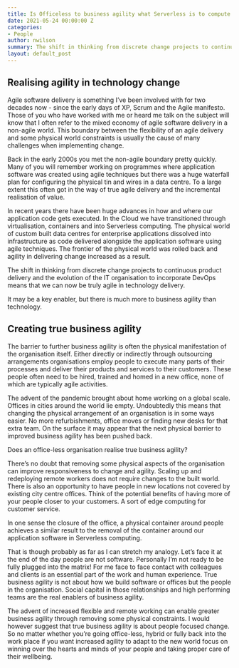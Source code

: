 ```yaml
---
title: Is Officeless to business agility what Serverless is to compute agility?
date: 2021-05-24 00:00:00 Z
categories:
- People
author: nwilson
summary: The shift in thinking from discrete change projects to continuous product delivery and the evolution of the IT organisation to incorporate DevOps means that we can now be truly agile in technology delivery. But there is much more to business agility than technology. The barrier to further business agility is often the physical manifestation of the organisation itself.
layout: default_post
---
```


## Realising agility in technology change

Agile software delivery is something I’ve been involved with for two decades now - since the early days of XP, Scrum and the Agile manifesto. Those of you who have worked with me or heard me talk on the subject will know that I often refer to the mixed economy of agile software delivery in a non-agile world. This boundary between the flexibility of an agile delivery and some physical world constraints is usually the cause of many challenges when implementing change.

Back in the early 2000s you met the non-agile boundary pretty quickly. Many of you will remember working on programmes where application software was created using agile techniques but there was a huge waterfall plan for configuring the physical tin and wires in a data centre. To a large extent this often got in the way of true agile delivery and the incremental realisation of value.

In recent years there have been huge advances in how and where our application code gets executed. In the Cloud we have transitioned through virtualisation, containers and into Serverless computing. The physical world of custom built data centres for enterprise applications dissolved into infrastructure as code delivered alongside the application software using agile techniques. The frontier of the physical world was rolled back and agility in delivering change increased as a result. 

The shift in thinking from discrete change projects to continuous product delivery and the evolution of the IT organisation to incorporate DevOps means that we can now be truly agile in technology delivery.

It may be a key enabler, but there is much more to business agility than technology.

## Creating true business agility

The barrier to further business agility is often the physical manifestation of the organisation itself. Either directly or indirectly through outsourcing arrangements organisations employ people to execute many parts of their processes and deliver their products and services to their customers. These people often need to be hired, trained and homed in a new office, none of which are typically agile activities.

The advent of the pandemic brought about home working on a global scale. Offices in cities around the world lie empty. Undoubtedly this means that changing the physical arrangement of an organisation is in some ways easier. No more refurbishments, office moves or finding new desks for that extra team. On the surface it may appear that the next physical barrier to improved business agility has been pushed back.

Does an office-less organisation realise true business agility?

There’s no doubt that removing some physical aspects of the organisation can improve responsiveness to change and agility. Scaling up and redeploying remote workers does not require changes to the built world. There is also an opportunity to have people in new locations not covered by existing city centre offices. Think of the potential benefits of having more of your people closer to your customers. A sort of edge computing for customer service.

In one sense the closure of the office, a physical container around people achieves a similar result to the removal of the container around our application software in Serverless computing. 

That is though probably as far as I can stretch my analogy. Let’s face it at the end of the day people are not software. Personally I’m not ready to be fully plugged into the matrix! For me face to face contact with colleagues and clients is an essential part of the work and human experience. True business agility is not about how we build software or offices but the people in the organisation. Social capital in those relationships and high performing teams are the real enablers of business agility. 

The advent of increased flexible and remote working can enable greater business agility through removing some physical constraints. I would however suggest that true business agility is about people focused change. So no matter whether you’re going office-less, hybrid or fully back into the work place if you want increased agility to adapt to the new world focus on winning over the hearts and minds of your people and taking proper care of their wellbeing.